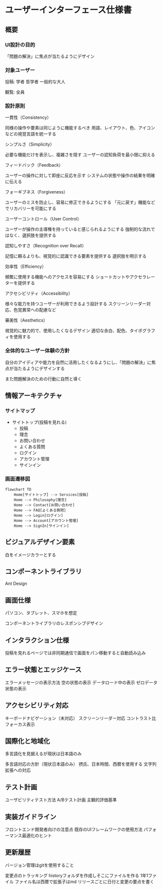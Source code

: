 
# ユーザーインターフェース仕様書

## 概要

### UI設計の目的

「問題の解決」に焦点が当たるようにデザイン

### 対象ユーザー

投稿:
    学者
    哲学者
    一般的な大人

観覧:
    全員

### 設計原則

一貫性（Consistency）

同様の操作や要素は同じように機能するべき
用語、レイアウト、色、アイコンなどの視覚言語を統一する


シンプルさ（Simplicity）

必要な機能だけを表示し、複雑さを隠す
ユーザーの認知負荷を最小限に抑える


フィードバック（Feedback）

ユーザーの操作に対して即座に反応を示す
システムの状態や操作の結果を明確に伝える


フォーギブネス（Forgiveness）

ユーザーのミスを防止し、容易に修正できるようにする
「元に戻す」機能などでリカバリーを可能にする


ユーザーコントロール（User Control）

ユーザーが操作の主導権を持っていると感じられるようにする
強制的な流れではなく、選択肢を提供する


認知しやすさ（Recognition over Recall）

記憶に頼るよりも、視覚的に認識できる要素を提供する
選択肢を明示する


効率性（Efficiency）

頻繁に使用する機能へのアクセスを容易にする
ショートカットやアクセラレーターを提供する


アクセシビリティ（Accessibility）

様々な能力を持つユーザーが利用できるよう設計する
スクリーンリーダー対応、色覚異常への配慮など


審美性（Aesthetics）

視覚的に魅力的で、使用したくなるデザイン
適切な余白、配色、タイポグラフィを使用する


### 全体的なユーザー体験の方針

自分のアイディアや能力を自然に活用したくなるようにし、「問題の解決」に焦点が当たるようにデザインする

また問題解決のための行動に自然と導く


## 情報アーキテクチャ

### サイトマップ

* サイトトップ(投稿を見れる)
    * 投稿
    * 理念
    * お問い合わせ
    * よくある質問
    * ログイン
    * アカウント管理
    * サインイン

### 画面遷移図

```mermaid
flowchart TD
    Home[サイトトップ] --> Services[投稿]
    Home --> Philosophy[理念]
    Home --> Contact[お問い合わせ]
    Home --> FAQ[よくある質問]
    Home --> Login[ログイン]
    Home --> Account[アカウント管理]
    Home --> SignIn[サインイン]
```

## ビジュアルデザイン要素

白をイメージカラーとする

## コンポーネントライブラリ

Ant Design

## 画面仕様

パソコン、タブレット、スマホを想定

コンポーネントライブラリのレスポンシブデザイン


## インタラクション仕様

投稿を見れるページでは非同期通信で画面をパン移動すると自動読み込み

## エラー状態とエッジケース

エラーメッセージの表示方法
空の状態の表示
データロード中の表示
ゼロデータ状態の表示


## アクセシビリティ対応

キーボードナビゲーション（未対応）
スクリーンリーダー対応
コントラスト比
フォーカス表示


## 国際化と地域化

多言語化を見据えるが現状は日本語のみ

多言語対応の方針（現状日本語のみ）
摂氏、日本時間、西暦を使用する
文字列拡張への対応


## テスト計画

ユーザビリティテスト方法
A/Bテスト計画
主観的評価基準


## 実装ガイドライン

フロントエンド開発者向けの注意点
既存のUIフレームワークの使用方法
パフォーマンス最適化のヒント


## 更新履歴

バージョン管理はgitを使用すること

変更点のトラッキング
historyフォルダを作成しそこにファイルを作る
1年1ファイル
ファイル名は西暦で拡張子はmd
リリースごとに日付と変更の要点を書く

